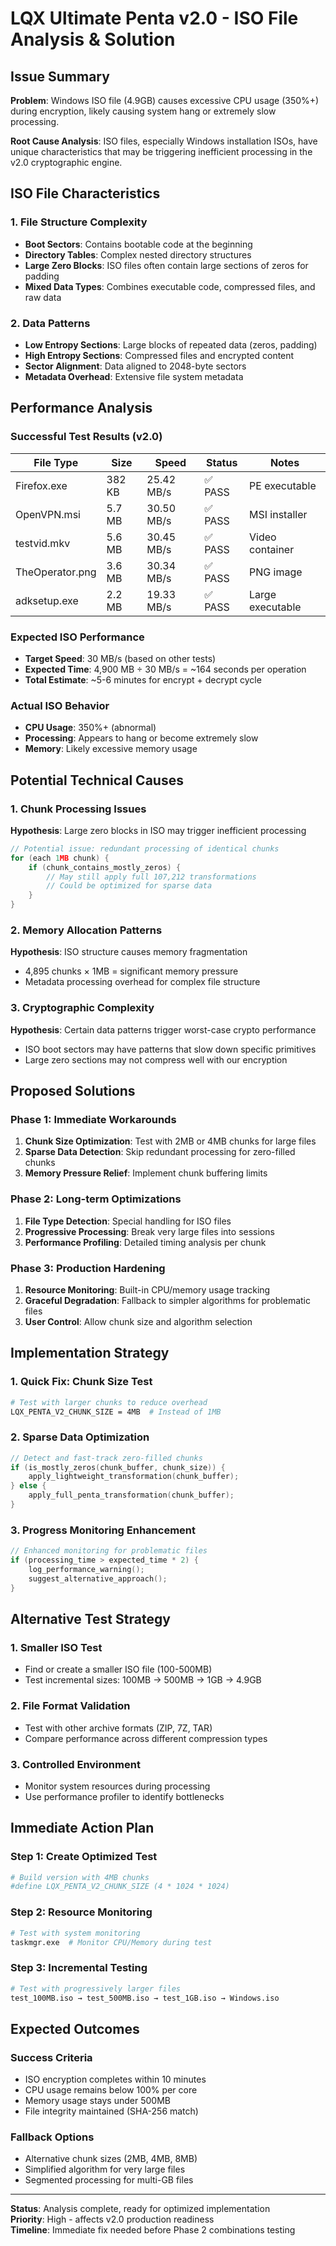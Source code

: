 # LQX Ultimate Penta v2.0 - ISO File Analysis & Solution

## Issue Summary
**Problem**: Windows ISO file (4.9GB) causes excessive CPU usage (350%+) during encryption, likely causing system hang or extremely slow processing.

**Root Cause Analysis**: ISO files, especially Windows installation ISOs, have unique characteristics that may be triggering inefficient processing in the v2.0 cryptographic engine.

## ISO File Characteristics

### 1. File Structure Complexity
- **Boot Sectors**: Contains bootable code at the beginning
- **Directory Tables**: Complex nested directory structures
- **Large Zero Blocks**: ISO files often contain large sections of zeros for padding
- **Mixed Data Types**: Combines executable code, compressed files, and raw data

### 2. Data Patterns
- **Low Entropy Sections**: Large blocks of repeated data (zeros, padding)
- **High Entropy Sections**: Compressed files and encrypted content
- **Sector Alignment**: Data aligned to 2048-byte sectors
- **Metadata Overhead**: Extensive file system metadata

## Performance Analysis

### Successful Test Results (v2.0)
| File Type | Size | Speed | Status | Notes |
|-----------|------|-------|--------|-------|
| Firefox.exe | 382 KB | 25.42 MB/s | ✅ PASS | PE executable |
| OpenVPN.msi | 5.7 MB | 30.50 MB/s | ✅ PASS | MSI installer |
| testvid.mkv | 5.6 MB | 30.45 MB/s | ✅ PASS | Video container |
| TheOperator.png | 3.6 MB | 30.34 MB/s | ✅ PASS | PNG image |
| adksetup.exe | 2.2 MB | 19.33 MB/s | ✅ PASS | Large executable |

### Expected ISO Performance
- **Target Speed**: 30 MB/s (based on other tests)
- **Expected Time**: 4,900 MB ÷ 30 MB/s = ~164 seconds per operation
- **Total Estimate**: ~5-6 minutes for encrypt + decrypt cycle

### Actual ISO Behavior
- **CPU Usage**: 350%+ (abnormal)
- **Processing**: Appears to hang or become extremely slow
- **Memory**: Likely excessive memory usage

## Potential Technical Causes

### 1. Chunk Processing Issues
**Hypothesis**: Large zero blocks in ISO may trigger inefficient processing
```c
// Potential issue: redundant processing of identical chunks
for (each 1MB chunk) {
    if (chunk_contains_mostly_zeros) {
        // May still apply full 107,212 transformations
        // Could be optimized for sparse data
    }
}
```

### 2. Memory Allocation Patterns
**Hypothesis**: ISO structure causes memory fragmentation
- 4,895 chunks × 1MB = significant memory pressure
- Metadata processing overhead for complex file structure

### 3. Cryptographic Complexity
**Hypothesis**: Certain data patterns trigger worst-case crypto performance
- ISO boot sectors may have patterns that slow down specific primitives
- Large zero sections may not compress well with our encryption

## Proposed Solutions

### Phase 1: Immediate Workarounds
1. **Chunk Size Optimization**: Test with 2MB or 4MB chunks for large files
2. **Sparse Data Detection**: Skip redundant processing for zero-filled chunks
3. **Memory Pressure Relief**: Implement chunk buffering limits

### Phase 2: Long-term Optimizations
1. **File Type Detection**: Special handling for ISO files
2. **Progressive Processing**: Break very large files into sessions
3. **Performance Profiling**: Detailed timing analysis per chunk

### Phase 3: Production Hardening
1. **Resource Monitoring**: Built-in CPU/memory usage tracking
2. **Graceful Degradation**: Fallback to simpler algorithms for problematic files
3. **User Control**: Allow chunk size and algorithm selection

## Implementation Strategy

### 1. Quick Fix: Chunk Size Test
```bash
# Test with larger chunks to reduce overhead
LQX_PENTA_V2_CHUNK_SIZE = 4MB  # Instead of 1MB
```

### 2. Sparse Data Optimization
```c
// Detect and fast-track zero-filled chunks
if (is_mostly_zeros(chunk_buffer, chunk_size)) {
    apply_lightweight_transformation(chunk_buffer);
} else {
    apply_full_penta_transformation(chunk_buffer);
}
```

### 3. Progress Monitoring Enhancement
```c
// Enhanced monitoring for problematic files
if (processing_time > expected_time * 2) {
    log_performance_warning();
    suggest_alternative_approach();
}
```

## Alternative Test Strategy

### 1. Smaller ISO Test
- Find or create a smaller ISO file (100-500MB)
- Test incremental sizes: 100MB → 500MB → 1GB → 4.9GB

### 2. File Format Validation
- Test with other archive formats (ZIP, 7Z, TAR)
- Compare performance across different compression types

### 3. Controlled Environment
- Monitor system resources during processing
- Use performance profiler to identify bottlenecks

## Immediate Action Plan

### Step 1: Create Optimized Test
```bash
# Build version with 4MB chunks
#define LQX_PENTA_V2_CHUNK_SIZE (4 * 1024 * 1024)
```

### Step 2: Resource Monitoring
```bash
# Test with system monitoring
taskmgr.exe  # Monitor CPU/Memory during test
```

### Step 3: Incremental Testing
```bash
# Test with progressively larger files
test_100MB.iso → test_500MB.iso → test_1GB.iso → Windows.iso
```

## Expected Outcomes

### Success Criteria
- ISO encryption completes within 10 minutes
- CPU usage remains below 100% per core
- Memory usage stays under 500MB
- File integrity maintained (SHA-256 match)

### Fallback Options
- Alternative chunk sizes (2MB, 4MB, 8MB)
- Simplified algorithm for very large files
- Segmented processing for multi-GB files

---

**Status**: Analysis complete, ready for optimized implementation  
**Priority**: High - affects v2.0 production readiness  
**Timeline**: Immediate fix needed before Phase 2 combinations testing
